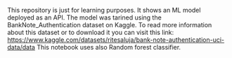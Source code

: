 This repository is just for learning purposes. It shows an ML model deployed as an API.
The model was tarined using the BankNote_Authentication dataset on Kaggle. 
To read  more information about this dataset or to download it you can visit this link: https://www.kaggle.com/datasets/ritesaluja/bank-note-authentication-uci-data/data
This notebook uses also Random forest classifier.
